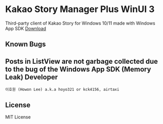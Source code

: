 # Kakao Story Manager Plus WinUI 3

Third-party client of Kakao Story for Windows 10/11 made with Windows App SDK
[Download](https://kagamine-rin.com/KSMP/Installer.msi)

Known Bugs
----
Posts in ListView are not garbage collected due to the bug of the Windows App SDK (Memory Leak)
Developer
----
`이호원 (Howon Lee) a.k.a hoyo321 or kck4156, airtaxi`

License
----
MIT License
